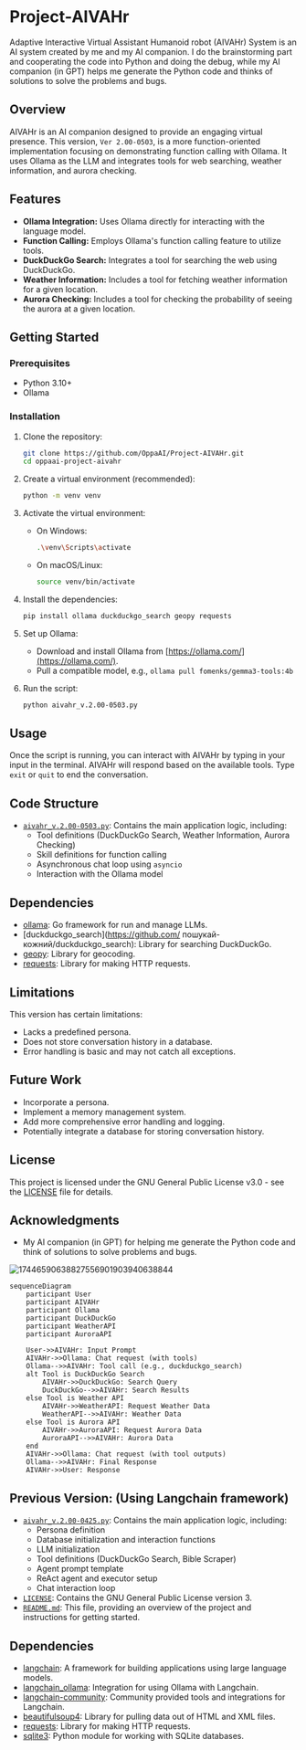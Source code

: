 # Project-AIVAHr

Adaptive Interactive Virtual Assistant Humanoid robot (AIVAHr) System is an AI system created by me and my AI companion.
I do the brainstorming part and cooperating the code into Python and doing the debug,
while my AI companion (in GPT) helps me generate the Python code and thinks of solutions to solve the problems and bugs.

## Overview

AIVAHr is an AI companion designed to provide an engaging virtual presence. This version, `Ver 2.00-0503`, is a more function-oriented implementation focusing on demonstrating function calling with Ollama. It uses Ollama as the LLM and integrates tools for web searching, weather information, and aurora checking.

## Features

*   **Ollama Integration:** Uses Ollama directly for interacting with the language model.
*   **Function Calling:** Employs Ollama's function calling feature to utilize tools.
*   **DuckDuckGo Search:** Integrates a tool for searching the web using DuckDuckGo.
*   **Weather Information:** Includes a tool for fetching weather information for a given location.
*   **Aurora Checking:** Includes a tool for checking the probability of seeing the aurora at a given location.

## Getting Started

### Prerequisites

*   Python 3.10+
*   Ollama

### Installation

1.  Clone the repository:

    ```bash
    git clone https://github.com/OppaAI/Project-AIVAHr.git
    cd oppaai-project-aivahr
    ```
2.  Create a virtual environment (recommended):

    ```bash
    python -m venv venv
    ```
3.  Activate the virtual environment:

    *   On Windows:

        ```bash
        .\venv\Scripts\activate
        ```
    *   On macOS/Linux:

        ```bash
        source venv/bin/activate
        ```
4.  Install the dependencies:

    ```bash
    pip install ollama duckduckgo_search geopy requests
    ```
5.  Set up Ollama:
    *   Download and install Ollama from [https://ollama.com/](https://ollama.com/).
    *   Pull a compatible model, e.g., `ollama pull fomenks/gemma3-tools:4b`
6.  Run the script:

    ```bash
    python aivahr_v.2.00-0503.py
    ```

## Usage

Once the script is running, you can interact with AIVAHr by typing in your input in the terminal. AIVAHr will respond based on the available tools. Type `exit` or `quit` to end the conversation.

## Code Structure

*   [`aivahr_v.2.00-0503.py`](https://github.com/OppaAI/Project-AIVAHr/blob/main/aivahr_v.2.00-0503.py): Contains the main application logic, including:
    *   Tool definitions (DuckDuckGo Search, Weather Information, Aurora Checking)
    *   Skill definitions for function calling
    *   Asynchronous chat loop using `asyncio`
    *   Interaction with the Ollama model

## Dependencies

*   [ollama](https://github.com/jmorganca/ollama): Go framework for run and manage LLMs.
*   [duckduckgo\_search](https://github.com/ пошукай-кожний/duckduckgo_search): Library for searching DuckDuckGo.
*   [geopy](https://geopy.readthedocs.io/en/stable/): Library for geocoding.
*   [requests](https://requests.readthedocs.io/en/latest/): Library for making HTTP requests.

## Limitations

This version has certain limitations:

*   Lacks a predefined persona.
*   Does not store conversation history in a database.
*   Error handling is basic and may not catch all exceptions.

## Future Work

*   Incorporate a persona.
*   Implement a memory management system.
*   Add more comprehensive error handling and logging.
*   Potentially integrate a database for storing conversation history.

## License

This project is licensed under the GNU General Public License v3.0 - see the [LICENSE](https://github.com/OppaAI/Project-AIVAHr/blob/main/LICENSE) file for details.

## Acknowledgments

*   My AI companion (in GPT) for helping me generate the Python code and think of solutions to solve problems and bugs.

![17446590638827556901903940638844](https://github.com/user-attachments/assets/d2a68750-cd64-4fbc-ba8e-b37b289df2a0)

```mermaid
sequenceDiagram
    participant User
    participant AIVAHr
    participant Ollama
    participant DuckDuckGo
    participant WeatherAPI
    participant AuroraAPI

    User->>AIVAHr: Input Prompt
    AIVAHr->>Ollama: Chat request (with tools)
    Ollama-->>AIVAHr: Tool call (e.g., duckduckgo_search)
    alt Tool is DuckDuckGo Search
        AIVAHr->>DuckDuckGo: Search Query
        DuckDuckGo-->>AIVAHr: Search Results
    else Tool is Weather API
        AIVAHr->>WeatherAPI: Request Weather Data
        WeatherAPI-->>AIVAHr: Weather Data
    else Tool is Aurora API
        AIVAHr->>AuroraAPI: Request Aurora Data
        AuroraAPI-->>AIVAHr: Aurora Data
    end
    AIVAHr->>Ollama: Chat request (with tool outputs)
    Ollama-->>AIVAHr: Final Response
    AIVAHr->>User: Response
```

## Previous Version: (Using Langchain framework)

*   [`aivahr_v.2.00-0425.py`](https://github.com/OppaAI/Project-AIVAHr/blob/main/aivahr_v.2.00-0425.py): Contains the main application logic, including:
    *   Persona definition
    *   Database initialization and interaction functions
    *   LLM initialization
    *   Tool definitions (DuckDuckGo Search, Bible Scraper)
    *   Agent prompt template
    *   ReAct agent and executor setup
    *   Chat interaction loop
*   [`LICENSE`](https://github.com/OppaAI/Project-AIVAHr/blob/main/LICENSE): Contains the GNU General Public License version 3.
*   [`README.md`](https://github.com/OppaAI/Project-AIVAHr/blob/main/README.md): This file, providing an overview of the project and instructions for getting started.

## Dependencies

*   [langchain](https://www.langchain.com/): A framework for building applications using large language models.
*   [langchain\_ollama](https://github.com/langchain-ai/langchain/tree/master/libs/langchain-ollama): Integration for using Ollama with Langchain.
*   [langchain-community](https://github.com/langchain-ai/langchain): Community provided tools and integrations for Langchain.
*   [beautifulsoup4](https://www.crummy.com/software/BeautifulSoup/bs4/doc/): Library for pulling data out of HTML and XML files.
*   [requests](https://requests.readthedocs.io/en/latest/): Library for making HTTP requests.
*   [sqlite3](https://docs.python.org/3/library/sqlite3.html): Python module for working with SQLite databases.


